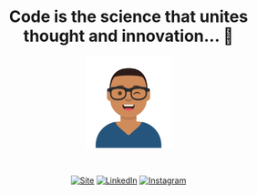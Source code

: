 <h1 align="center">Code is the science that unites thought and innovation...  👋</h1>
<p align="center">
  <img width="30%" src="./Avatar-Maker.svg"/>
</p>
<br/>
<div align="center">  
  
[![Site](https://img.shields.io/badge/Site-FF5722?style=for-the-badge&logo=sitepoint&logoColor=white)](https://hernandemonteiro.com)
[![LinkedIn](https://img.shields.io/badge/linkedin-%230077B5.svg?style=for-the-badge&logo=linkedin&logoColor=white)](https://www.linkedin.com/in/hernande-monteiro-bezerra-5a778b95/)
[![Instagram](https://img.shields.io/badge/Instagram-%23E4405F.svg?style=for-the-badge&logo=Instagram&logoColor=white)](https://instagram.com/monteiro.ops)
<!-- <br/>

[![Code Wars](https://www.codewars.com/users/hernandemonteiro/badges/large)](https://www.codewars.com/users/hernandemonteiro) -->

</div>

